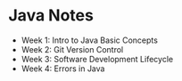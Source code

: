 # Java Notes

- Week 1: Intro to Java Basic Concepts
- Week 2: Git Version Control
- Week 3: Software Development Lifecycle
- Week 4: Errors in Java
